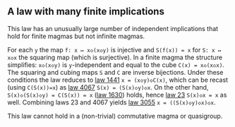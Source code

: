 ## A law with many finite implications

This law has an unusually large number of independent implications that hold for finite magmas but not infinite magmas.

For each `y` the map `f: x ↦ x◇(x◇y)` is injective and `S(f(x)) = x` for `S: x ↦ x◇x` the squaring map (which is surjective).  In a finite magma the structure simplifies: `x◇(x◇y)` is `y`-independent and equal to the cube `C(x) = x◇(x◇x)`.  The squaring and cubing maps `S` and `C` are inverse bijections.  Under these conditions the law reduces to [law 1441](https://teorth.github.io/equational_theories/implications/?1441) `x = (x◇y)◇C(x)`, which can be recast (using `C(S(x))=x`) as [law 4067](https://teorth.github.io/equational_theories/implications/?4067) `S(x) = (S(x)◇y)◇x`.  On the other hand, `S(x)◇(S(x)◇y) = C(S(x)) = x` ([law 1630](https://teorth.github.io/equational_theories/implications/?1630)) holds, hence [law 23](https://teorth.github.io/equational_theories/implications/?23) `S(x)◇x = x` as well.  Combining laws 23 and 4067 yields [law 3055](https://teorth.github.io/equational_theories/implications/?3055) `x = ((S(x)◇y)◇x)◇x`.

This law cannot hold in a (non-trivial) commutative magma or quasigroup.
